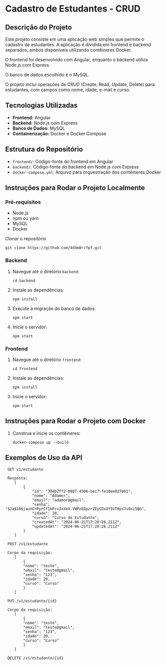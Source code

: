 # Cadastro de Estudantes - CRUD

## Descrição do Projeto

Este projeto consiste em uma aplicação web simples que permite o cadastro de estudantes. A aplicação é dividida em frontend e backend separados, ambos disponíveis utilizando contêineres Docker.

O frontend foi desenvolvido com Angular, enquanto o backend utiliza Node.js com Express.

O banco de dados escolhido é o MySQL.

O projeto inclui operações de CRUD (Create, Read, Update, Delete) para estudantes, com campos como nome, idade, e-mail e curso.

## Tecnologias Utilizadas

- **Frontend:** Angular
- **Backend:** Node.js com Express
- **Banco de Dados:** MySQL
- **Containerização:** Docker e Docker Compose

## Estrutura do Repositório

- `frontend/`: Código-fonte do frontend em Angular
- `backend/`: Código-fonte do backend em Node.js com Express
- `docker-compose.yml`: Arquivo para orquestração dos contêineres Docker

## Instruções para Rodar o Projeto Localmente

### Pré-requisitos

- Node.js
- npm ou yarn
- MySQL
- Docker

Clonar o repositório

```
git clone https://github.com/4d4m0r/fpf.git
```

### Backend

1. Navegue até o diretório `backend`:
   ```
   cd backend
   ```
2. Instale as dependências:
   ```
   npm install
   ```
3. Execute a migração do banco de dados:
   ```
   npm start
   ```
4. Inicie o servidor:
   ```
   npm start
   ```

### Frontend

1. Navegue até o diretório `frontend`:
   ```
   cd frontend
   ```
2. Instale as dependências:
   ```
   npm install
   ```
3. Inicie o servidor:
   ```
   npm start
   ```

## Instruções para Rodar o Projeto com Docker

1. Construa e inicie os contêineres:
   ```
   docker-compose up --build
   ```

## Exemplos de Uso da API

```
 GET v1/estudante

 Resposta:
    [
        {
            "id": "384b2ff2-0807-4506-bec7-fe10ee827061",
            "nome": "Adamor",
            "email": "adamor@gmail",
            "senha": "$2a$10$jauVCrRyrCf1kPcvJnXeX.VWPnEDpzrZEyCDxOf5VT6ps7v0xi5BG",
            "idade": 20,
            "curso": "Curso do Estudante",
            "createdAt": "2024-06-21T17:20:26.211Z",
            "updatedAt": "2024-06-21T17:20:26.211Z"
	    }
    ]
```

```
 POST /v1/estudante

 Corpo da requisição:
    [
        {
        "nome": "teste",
        "email": "teste@gmail",
        "senha": "123",
        "idade": 20,
        "curso": "Curso"
        }
    ]
```

```
 PUT /v1/estudante/{id}

 Corpo da requisição:
    [
        {
        "nome": "teste",
        "email": "teste@gmail",
        "senha": "123",
        "idade": 20,
        "curso": "Curso"
        }
    ]
```

```
 DELETE /v1/estudante/{id}
```
